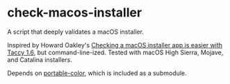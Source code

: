 # check-macos-installer

A script that deeply validates a macOS installer.

Inspired by Howard Oakley's [Checking a macOS installer app is easier with Taccy 1.6](https://eclecticlight.co/2019/10/28/checking-a-macos-installer-app-is-easier-with-taccy-1-6/), but command-line-ized. Tested with macOS High Sierra, Mojave, and Catalina installers.

Depends on [portable-color](https://github.com/mattieb/portable-color), which is included as a submodule.
